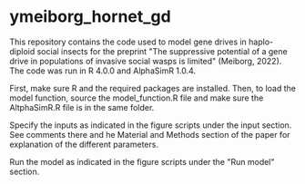 # ymeiborg_hornet_gd

This repository contains the code used to model gene drives in haplo-diploid social insects for the preprint "The suppressive potential of a gene drive in populations of invasive social wasps is limited" (Meiborg, 2022). The code was run in R 4.0.0 and AlphaSimR 1.0.4.

First, make sure R and the required packages are installed. Then, to load the model function, source the model_function.R file and make sure the AltphaSimR.R file is in the same folder.

Specify the inputs as indicated in the figure scripts under the input section. See comments there and he Material and Methods section of the paper for explanation of the different parameters.

Run the model as indicated in the figure scripts under the "Run model" section.
